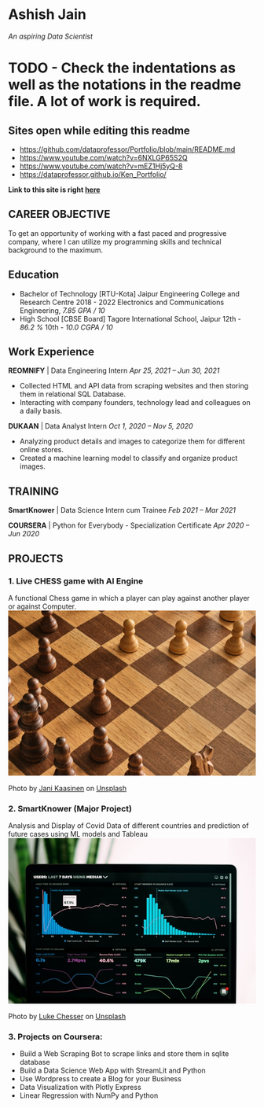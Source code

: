 # Ashish Jain
*An aspiring Data Scientist*
# TODO - Check the indentations as well as the notations in the readme file. A lot of work is required.
## Sites open while editing this readme
- https://github.com/dataprofessor/Portfolio/blob/main/README.md
- https://www.youtube.com/watch?v=6NXLGP65S2Q
- https://www.youtube.com/watch?v=mEZ1Hj5yQ-8
- https://dataprofessor.github.io/Ken_Portfolio/

**Link to this site is right [here](https://aashishjain09.github.io/portfolio/)**

## CAREER OBJECTIVE
To get an opportunity of working with a fast paced and progressive company, where I can utilize my programming skills and technical background to the maximum.

## Education
- Bachelor of Technology [RTU-Kota] Jaipur Engineering College and Research Centre 2018 - 2022
  Electronics and Communications Engineering, *7.85 GPA / 10*
- High School [CBSE Board] Tagore International School, Jaipur
  12th - *86.2 %*
  10th - *10.0 CGPA / 10*

## Work Experience
**REOMNIFY** | Data Engineering Intern
*Apr 25, 2021 – Jun 30, 2021*
* Collected HTML and API data from scraping websites and then storing them in relational SQL Database.
* Interacting with company founders, technology lead and colleagues on a daily basis.

**DUKAAN** | Data Analyst Intern
*Oct 1, 2020 – Nov 5, 2020*
* Analyzing product details and images to categorize them for different online stores.
* Created a machine learning model to classify and organize product images.

## TRAINING
**SmartKnower** | Data Science Intern cum Trainee
*Feb 2021 – Mar 2021*

**COURSERA** | Python for Everybody - Specialization Certificate
*Apr 2020 – Jun 2020*

## PROJECTS
### 1. Live CHESS game with AI Engine
A functional Chess game in which a player can play against another player or against Computer.
![Live_chess_game](chess-image.jpg)

Photo by <a href="https://unsplash.com/@neon845b?utm_source=unsplash&utm_medium=referral&utm_content=creditCopyText">Jani Kaasinen</a> on <a href="https://unsplash.com/s/photos/chess?utm_source=unsplash&utm_medium=referral&utm_content=creditCopyText">Unsplash</a>

### 2. SmartKnower (Major Project)
Analysis and Display of Covid Data of different countries and prediction of future cases using ML models and Tableau
![Covid-19_Data_analysis](EDA-Covid.jpg)

Photo by <a href="https://unsplash.com/@lukechesser?utm_source=unsplash&utm_medium=referral&utm_content=creditCopyText">Luke Chesser</a> on <a href="https://unsplash.com/s/photos/exploratory-data-analysis?utm_source=unsplash&utm_medium=referral&utm_content=creditCopyText">Unsplash</a>
  
### 3. Projects on Coursera:
   - Build a Web Scraping Bot to scrape links and store them in sqlite database
   - Build a Data Science Web App with StreamLit and Python
   - Use Wordpress to create a Blog for your Business
   - Data Visualization with Plotly Express
   - Linear Regression with NumPy and Python
